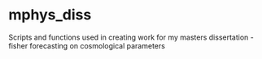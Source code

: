 # mphys_diss
Scripts and functions used in creating work for my masters dissertation - fisher forecasting on cosmological parameters
